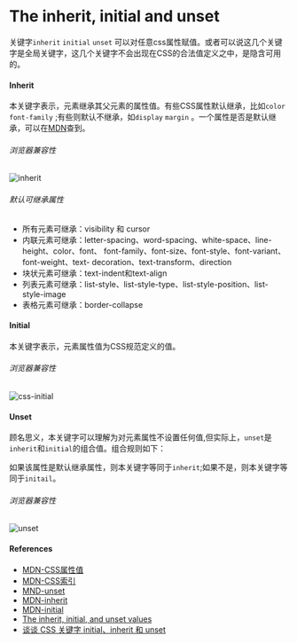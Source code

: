 # The inherit, initial and unset

关键字`inherit` `initial` `unset` 可以对任意css属性赋值。或者可以说这几个关键字是全局关键字，这几个关键字不会出现在CSS的合法值定义之中，是隐含可用的。

#### Inherit

本关键字表示，元素继承其父元素的属性值。有些CSS属性默认继承，比如`color` `font-family` ;有些则默认不继承，如`display` `margin` 。一个属性是否是默认继承，可以在[MDN](https://developer.mozilla.org/zh-CN/docs/Web/CSS/Reference)查到。

###### 浏览器兼容性

![inherit](/Users/yinliyue/Desktop/inherit.png)

###### 默认可继承属性

+ 所有元素可继承：visibility 和 cursor
+ 内联元素可继承：letter-spacing、word-spacing、white-space、line-height、color、font、 font-family、font-size、font-style、font-variant、font-weight、text- decoration、text-transform、direction
+ 块状元素可继承：text-indent和text-align
+ 列表元素可继承：list-style、list-style-type、list-style-position、list-style-image
+ 表格元素可继承：border-collapse

#### Initial

本关键字表示，元素属性值为CSS规范定义的值。

###### 浏览器兼容性

![css-initial](/Users/yinliyue/Desktop/css-initial.png)



#### Unset

顾名思义，本关键字可以理解为对元素属性不设置任何值,但实际上，`unset`是`inherit`和`initial`的组合值。组合规则如下：

如果该属性是默认继承属性，则本关键字等同于`inherit`;如果不是，则本关键字等同于`initail`。



###### 浏览器兼容性

![unset](/Users/yinliyue/Desktop/unset.png)



#### References

+ [MDN-CSS属性值](https://developer.mozilla.org/zh-CN/docs/Web/CSS/Value_definition_syntax)
+ [MDN-CSS索引](https://developer.mozilla.org/zh-CN/docs/Web/CSS/Reference)
+ [MND-unset](https://developer.mozilla.org/en-US/docs/Web/CSS/unset)
+ [MDN-inherit](https://developer.mozilla.org/en-US/docs/Web/CSS/inherit)
+ [MDN-initial](https://developer.mozilla.org/en-US/docs/Web/CSS/initial)
+ [The inherit, initial, and unset values](https://www.quirksmode.org/css/cascading/values.html)
+ [谈谈 CSS 关键字 initial、inherit 和 unset](http://web.jobbole.com/91110/)